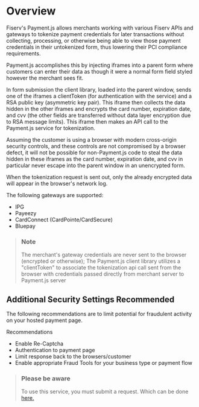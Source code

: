 # Overview

Fiserv's Payment.js allows merchants working with various Fiserv APIs and gateways to tokenize payment credentials for later transactions without collecting, processing, or otherwise being able to view those payment credentials in their untokenized form, thus lowering their PCI compliance requirements.

Payment.js accomplishes this by injecting iframes into a parent form where customers can enter their data as though it were a normal form field styled however the merchant sees fit.

In form submission the client library, loaded into the parent window, sends one of the iframes a clientToken (for authentication with the service) and a RSA public key (asymmetric key pair). This iframe then collects the data hidden in the other iframes and encrypts the card number, expiration date, and cvv (the other fields are transferred without data layer encryption due to RSA message limits). This iframe then makes an API call to the Payment.js service for tokenization.

Assuming the customer is using a browser with modern cross-origin security controls, and these controls are not compromised by a browser defect, it will not be possible for non-Payment.js code to steal the data hidden in these iframes as the card number, expiration date, and cvv in particular never escape into the parent window in an unencrypted form.

When the tokenization request is sent out, only the already encrypted data will appear in the browser's network log.

The following gateways are supported:
- IPG
- Payeezy
- CardConnect (CardPointe/CardSecure)
- Bluepay

> ### Note
> The merchant's gateway credentials are never sent to the browser (encrypted or otherwise); The Payment.js client library utilizes a "clientToken" to associate the tokenization api call sent from the browser with credentials passed directly from merchant server to Payment.js server

## Additional Security Settings Recommended

The following recommendations are to limit potential for fraudulent activity on your hosted payment page.

Recommendations
- Enable Re-Captcha
- Authentication to payment page
- Limit response back to the browsers/customer
- Enable appropriate Fraud Tools for your business type or payment flow

> ### Please be aware
> To use this service, you must submit a request. Which can be done [here.](https://docs.firstdata.com/req/paymentjs)
